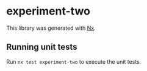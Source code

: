 # experiment-two

This library was generated with [Nx](https://nx.dev).

## Running unit tests

Run `nx test experiment-two` to execute the unit tests.
